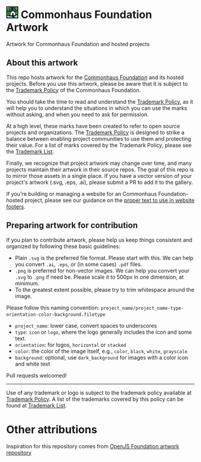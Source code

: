 # <img src="https://github.com/commonhaus/artwork/raw/main/foundation/brand/svg/CF_icon_default.svg" alt="" width="32" height="32"> Commonhaus Foundation Artwork

Artwork for Commonhaus Foundation and hosted projects 

## About this artwork

This repo hosts artwork for the [Commonhaus Foundation](https://www.commonhaus.org) and its hosted projects. Before you use this artwork, please be aware that it is subject to the [Trademark Policy](http://www.commonhaus.org/policies/trademark-policy/) of the Commonhaus Foundation.

You should take the time to read and understand the [Trademark Policy](http://www.commonhaus.org/policies/trademark-policy/), as it will help you to understand the situations in which you can use the marks without asking, and when you need to ask for permission.

At a high level, these marks have been created to refer to open source projects and organizations. The [Trademark Policy](http://www.commonhaus.org/policies/trademark-policy/) is designed to strike a balance between enabling project communities to use them and protecting their value. For a list of marks covered by the Trademark Policy, please see the [Trademark List](https://www.commonhaus.org/trademarks/).

Finally, we recognize that project artwork may change over time, and many projects maintain their artwork in their source repos. The goal of this repo is to mirror those assets in a single place. If you have a vector version of your project's artwork (.svg, .eps, .ai), please submit a PR to add it to the gallery.

If you're building or managing a website for an Commonhaus Foundation-hosted project, please see our guidance on the [proper text to use in website footers](https://github.com/commonhaus/foundation/blob/main/templates/website-footer.md).

## Preparing artwork for contribution

If you plan to contribute artwork, please help us keep things consistent and organized by following these basic guidelines:

- Plain `.svg` is the preferred file format. Please start with this. We can help you convert `.ai`, `.eps`, or (in some cases) `.pdf` files.
- `.png` is preferred for non-vector images. We can help you convert your `.svg` to `.png` if need be. Please scale it to 500px in one dimension, at minimum.
- To the greatest extent possible, please try to trim whitespace around the image.

Please follow this naming convention: `project_name/project_name-type-orientation-color-background.filetype`

- `project_name`: lower case, convert spaces to underscores
- `type`: `icon` or `logo`, where the logo generally includes the icon and some text.
- `orientation`: for logos, `horizontal` or `stacked`
- `color`: the color of the image itself, e.g., `color`, `black`, `white`, `grayscale`
- `background`: optional, use `dark_background` for images with a color icon and white text

Pull requests welcomed!

---

Use of any trademark or logo is subject to the trademark policy available at [Trademark Policy](https://www.commonhaus.org/policies/trademark-policy/). A list of the trademarks covered by this policy can be found at [Trademark List](https://www.commonhaus.org/trademarks/).

# Other attributions

Inspiration for this repository comes from [OpenJS Foundation artwork repository](https://github.com/openjs-foundation/artwork)
